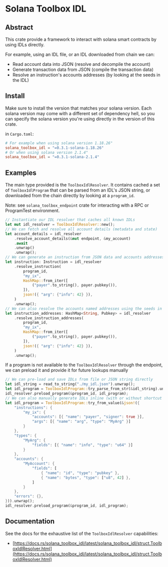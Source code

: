 # Solana Toolbox IDL

## Abstract

This crate provide a framework to interact with solana smart contracts by using IDLs directly.

For example, using an IDL file, or an IDL downloaded from chain we can:

- Read account data into JSON (resolve and decompile the account)
- Generate transaction data from JSON (compile the transaction data)
- Resolve an instruction's accounts addresses (by looking at the seeds in the IDL)

## Install

Make sure to install the version that matches your solana version.
Each solana version may come with a different set of dependency hell, so you can specify the solana version you're using directly in the version of this crate.

in `Cargo.toml`:

```toml
# For example when using solana version 1.18.26"
solana_toolbox_idl = "=0.3.1-solana-1.18.26"
# Or when using solana version 2.1.4"
solana_toolbox_idl = "=0.3.1-solana-2.1.4"
```

## Examples

The main type provided is the `ToolboxIdlResolver`. It contains cached a set of `ToolboxIdlProgram` that can be parsed from an IDL's JSON string, or downloaded from the chain directly by looking at a `program_id`.

Note: see `solana_toolbox_endpoint` crate for interacting with a RPC or ProgramTest environment.

```rust
// Instantiate our IDL resolver that caches all known IDLs
let mut idl_resolver = ToolboxIdlResolver::new();
// We can fetch and resolve all account details (metadata and state)
let account_details = idl_resolver
    .resolve_account_details(&mut endpoint, &my_account)
    .await
    .unwrap()
    .unwrap();
// We can generate an instruction from JSON data and accounts addresses
let instruction: Instruction = idl_resolver
    .resolve_instruction(
        program_id,
        "my_ix",
        HashMap::from_iter([
            ("payer".to_string(), payer.pubkey()),
        ]),
        json!({ "arg": {"info": 42} }),
    )
    .unwrap();
// We can also resolve the accounts named addresses using the seeds in the IDL
let instruction_addresses: HashMap<String, Pubkey> = idl_resolver
    .resolve_instruction_addresses(
        program_id,
        "my_ix",
        HashMap::from_iter([
            ("payer".to_string(), payer.pubkey()),
        ]),
        json!({ "arg": {"info": 42} }),
    )
    .unwrap();
```

If a program is not available to the `ToolboxIdlResolver` through the endpoint, we can preload it and provide it for future lookups manually

```rust
// We can pre-load and save IDLs from file or JSON string directly
let idl_string = read_to_string("./my_idl.json").unwrap();
let idl_program = ToolboxIdlProgram::try_parse_from_str(&idl_string).unwrap();
idl_resolver.preload_program(&program_id, idl_program);
// We can also manually generate IDLs inline (with or without shortcut syntax)
let idl_program = ToolboxIdlProgram::try_from_value(&json!({
    "instructions": {
        "my_ix": {
            "accounts": [{ "name": "payer", "signer": true }],
            "args": [{ "name": "arg", "type": "MyArg" }]
        }
    },
    "types": {
        "MyArg": {
            "fields": [{ "name": "info", "type": "u64" }]
        }
    },
    "accounts": {
        "MyAccount": {
            "fields": [
                { "name": "id", "type": "pubkey" },
                { "name": "bytes", "type": ["u8", 42] },
            ]
        }
    },
    "errors": {},
})).unwrap();
idl_resolver.preload_program(&program_id, idl_program);
```

## Documentation

See the docs for the exhaustive list of the `ToolboxIdlResolver` capabilities:

- [https://docs.rs/solana_toolbox_idl/latest/solana_toolbox_idl/struct.ToolboxIdlResolver.html](https://docs.rs/solana_toolbox_idl/latest/solana_toolbox_idl/struct.ToolboxIdlResolver.html)
